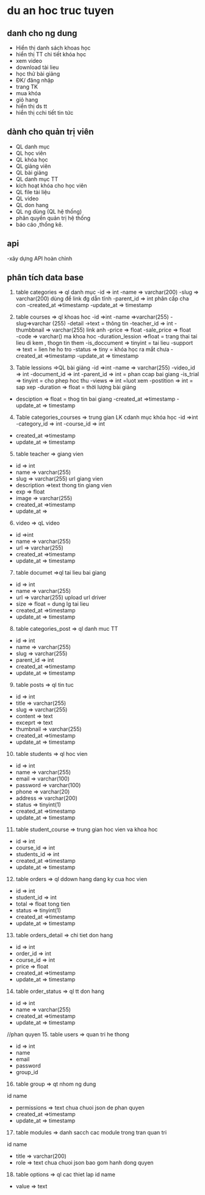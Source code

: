 # du an hoc truc tuyen
## danh cho ng dung
- Hiển thị danh sách khoas học
- hiển thị TT chi tiết khóa học
- xem video
- download tài lieu
- học thử bài giảng
- ĐK/ đăng nhập
- trang TK
- mua khóa 
- giỏ hang
- hiển thị ds tt
- hiển thị cchi tiết tin tức
## dành cho quản trị viên

- QL danh mục
- QL học viên
- QL khóa học
- QL giảng viên
- QL bài giảng
- QL danh mục TT
- kích hoạt khóa cho học viên
- QL file tài liệu
- QL video
- QL don hang
- QL ng dùng (QL hệ thống)
- phân quyền quản trị hệ thống
- báo cáo ,thống kê.

## api

-xây dựng API hoàn chỉnh
## phân tích data base

1. table categories => ql danh mục
-id => int
-name => varchar(200) 
-slug => varchar(200) dùng để link đg dẫn tĩnh 
-parent_id => int phân cấp cha con
-created_at =>timestamp
-update_at => timestamp

2. table courses => ql khoas hoc
-id =>int
-name =>varchar(255)
-slug=>varchar (255)
-detail ->text  = thông tin
-teacher_id => int
-thumbbnail => varchar(255)   link anh
-price => float
-sale_price => float  
-code => varchar()   ma khoa hoc
-duration_lession =>float = trang thai tai lieu di kem , thogn tin them
-is_doccument => tinyint  = tai lieu
-support => text = lien he ho tro
-status => tiny = khóa học ra mắt chưa
-created_at =>timestamp
-update_at => timestamp

3. Table lessions =>QL bài giảng
-id =>int
-name => varchar(255)
-video_id => int
-document_id => int
-parent_id => int  = phan ccap bai giang
-is_trial => tinyint  = cho phep hoc thu
-views => int  =luot xem
-postition => int = sap xep
-duration => float  = thời lượng bài giảng
- desciption => float = thog tin bai giang
-created_at =>timestamp
-update_at => timestamp

4. Table categories_courses => trung gian LK cdanh mục khóa học
-id =>int
-category_id => int
-course_id => int
- created_at =>timestamp
- update_at => timestamp

5. table teacher => giang vien
- id => int
- name => varchar(255)
- slug => varchar(255) url giang vien
- description =>text  thong tin giang vien
- exp => float
- image => varchar(255)
- created_at =>timestamp
- update_at => 

6. video => qL video
- id =>int
- name => varchar(255)
- url => varchar(255)
- created_at =>timestamp
- update_at => timestamp

7. table documet =>ql tai lieu bai giang
- id => int 
- name => varchar(255)
- url => varchar(255) upload url driver
- size => float = dung lg tai lieu
- created_at =>timestamp
- update_at => timestamp

8. table categories_post => ql danh muc TT
- id => int
- name => varchar(255)
- slug => varchar(255)
- parent_id => int
- created_at =>timestamp
- update_at => timestamp

9. table posts => ql tin tuc

- id => int
- title => varchar(255)
- slug => varchar(255)
- content => text              
- exceprt => text 
- thumbnail => varchar(255)
- created_at =>timestamp
- update_at => timestamp

10. table students => ql hoc vien

- id => int
- name => varchar(255)
- email => varchar(100)
- password => varchar(100)
- phone => varchar(20)
- address => varchar(200)
- status => tinyint(1)
- created_at =>timestamp
- update_at => timestamp

11. table student_course => trung gian hoc vien va khoa hoc

- id => int
- course_id => int
- students_id => int
- created_at =>timestamp
- update_at => timestamp

12. table orders => ql ddown hang dang ky cua hoc vien

- id => int
- student_id => int
- total => float     tong tien
- status => tinyint(1)
- created_at =>timestamp
- update_at => timestamp

13. table orders_detail => chi tiet don hang

- id => int
- order_id => int
- course_id => int
- price => float
- created_at =>timestamp
- update_at => timestamp

14. table order_status => ql tt don hang

- id => int
- name => varchar(255)
- created_at =>timestamp
- update_at => timestamp

//phan quyen
15. table users => quan tri he thong

- id => int
- name
- email
- password
- group_id

16. table group => qt nhom ng dung

id 
name
- permissions => text     chua chuoi json de phan quyen
- created_at =>timestamp
- update_at => timestamp

17. table modules => danh sacch cac module trong tran quan tri

id
name
- title => varchar(200)
- role => text      chua chuoi json bao gom hanh dong quyen 

18. table options => ql cac thiet lap
id
name
- value => text